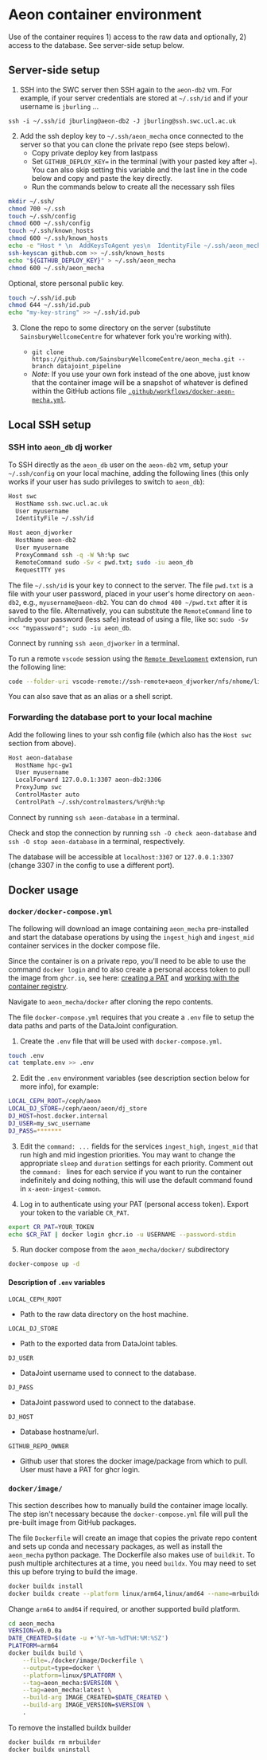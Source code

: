 # Aeon container environment

Use of the container requires 1) access to the raw data and optionally, 2) access to the database. See server-side setup below.

## Server-side setup

1. SSH into the SWC server then SSH again to the `aeon-db2` vm. For example, if your server credentials are stored at `~/.ssh/id` and if your username is `jburling` ...

`ssh -i ~/.ssh/id jburling@aeon-db2 -J jburling@ssh.swc.ucl.ac.uk`

2. Add the ssh deploy key to `~/.ssh/aeon_mecha` once connected to the server so that you can clone the private repo (see steps below).
   - Copy private deploy key from lastpass
   - Set `GITHUB_DEPLOY_KEY=` in the terminal (with your pasted key after `=`). You can also skip setting this variable and the last line in the code below and copy and paste the key directly.
   - Run the commands below to create all the necessary ssh files

```bash
mkdir ~/.ssh/
chmod 700 ~/.ssh
touch ~/.ssh/config
chmod 600 ~/.ssh/config
touch ~/.ssh/known_hosts
chmod 600 ~/.ssh/known_hosts
echo -e "Host * \n  AddKeysToAgent yes\n  IdentityFile ~/.ssh/aeon_mecha\n" >> ~/.ssh/config
ssh-keyscan github.com >> ~/.ssh/known_hosts
echo "${GITHUB_DEPLOY_KEY}" > ~/.ssh/aeon_mecha
chmod 600 ~/.ssh/aeon_mecha
```

Optional, store personal public key.

```bash
touch ~/.ssh/id.pub
chmod 644 ~/.ssh/id.pub
echo "my-key-string" >> ~/.ssh/id.pub
```

3. Clone the repo to some directory on the server (substitute `SainsburyWellcomeCentre` for whatever fork you're working with).

   - `git clone https://github.com/SainsburyWellcomeCentre/aeon_mecha.git --branch datajoint_pipeline`
   - _Note_: If you use your own fork instead of the one above, just know that the container image will be a snapshot of whatever is defined within the GitHub actions file [`.github/workflows/docker-aeon-mecha.yml`](../.github/workflows/docker-aeon-mecha.yml).

## Local SSH setup

### SSH into `aeon_db` dj worker

To SSH directly as the `aeon_db` user on the `aeon-db2` vm, setup your `~/.ssh/config` on your local machine, adding the following lines (this only works if your user has sudo privileges to switch to `aeon_db`):

```bash
Host swc
  HostName ssh.swc.ucl.ac.uk
  User myusername
  IdentityFile ~/.ssh/id

Host aeon_djworker
  HostName aeon-db2
  User myusername
  ProxyCommand ssh -q -W %h:%p swc
  RemoteCommand sudo -Sv < pwd.txt; sudo -iu aeon_db
  RequestTTY yes
```

The file `~/.ssh/id` is your key to connect to the server. The file `pwd.txt` is a file with your user password, placed in your user's home directory on `aeon-db2`, e.g., `myusername@aeon-db2`. You can do `chmod 400 ~/pwd.txt` after it is saved to the file. Alternatively, you can substitute the `RemoteCommand` line to include your password (less safe) instead of using a file, like so: `sudo -Sv <<< "mypassword"; sudo -iu aeon_db`.

Connect by running `ssh aeon_djworker` in a terminal.

To run a remote `vscode` session using the [`Remote Development`](https://marketplace.visualstudio.com/items?itemName=ms-vscode-remote.vscode-remote-extensionpack) extension, run the following line:

```bash
code --folder-uri vscode-remote://ssh-remote+aeon_djworker/nfs/nhome/live/aeon_db
```

You can also save that as an alias or a shell script.

### Forwarding the database port to your local machine

Add the following lines to your ssh config file (which also has the `Host swc` section from above).

```bash
Host aeon-database
  HostName hpc-gw1
  User myusername
  LocalForward 127.0.0.1:3307 aeon-db2:3306
  ProxyJump swc
  ControlMaster auto
  ControlPath ~/.ssh/controlmasters/%r@%h:%p
```

Connect by running `ssh aeon-database` in a terminal.

Check and stop the connection by running `ssh -O check aeon-database` and `ssh -O stop aeon-database` in a terminal, respectively.

The database will be accessible at `localhost:3307` or `127.0.0.1:3307` (change 3307 in the config to use a different port).

## Docker usage

### `docker/docker-compose.yml`

The following will download an image containing `aeon_mecha` pre-installed and start the database operations by using the `ingest_high` and `ingest_mid` container services in the docker compose file.

Since the container is on a private repo, you'll need to be able to use the command `docker login` and to also create a personal access token to pull the image from `ghcr.io`, see here: [creating a PAT](https://docs.github.com/en/authentication/keeping-your-account-and-data-secure/creating-a-personal-access-token) and [working with the container registry](https://docs.github.com/en/packages/working-with-a-github-packages-registry/working-with-the-container-registry).

Navigate to `aeon_mecha/docker` after cloning the repo contents.

The file `docker-compose.yml` requires that you create a `.env` file to setup the data paths and parts of the DataJoint configuration.

1. Create the `.env` file that will be used with `docker-compose.yml`.

```bash
touch .env
cat template.env >> .env
```

2. Edit the `.env` environment variables (see description section below for more info), for example:

```bash
LOCAL_CEPH_ROOT=/ceph/aeon
LOCAL_DJ_STORE=/ceph/aeon/aeon/dj_store
DJ_HOST=host.docker.internal
DJ_USER=my_swc_username
DJ_PASS=*******
```

3. Edit the `command: ...` fields for the services `ingest_high`, `ingest_mid` that run high and mid ingestion priorities. You may want to change the appropriate `sleep` and `duration` settings for each priority. Comment out the `command: ` lines for each service if you want to run the container indefinitely and doing nothing, this will use the default command found in `x-aeon-ingest-common`.

4. Log in to authenticate using your PAT (personal access token). Export your token to the variable `CR_PAT`.

```bash
export CR_PAT=YOUR_TOKEN
echo $CR_PAT | docker login ghcr.io -u USERNAME --password-stdin
```

5. Run docker compose from the `aeon_mecha/docker/` subdirectory

```bash
docker-compose up -d
```

#### Description of `.env` variables

`LOCAL_CEPH_ROOT`

- Path to the raw data directory on the host machine.

`LOCAL_DJ_STORE`

- Path to the exported data from DataJoint tables.

`DJ_USER`

- DataJoint username used to connect to the database.

`DJ_PASS`

- DataJoint password used to connect to the database.

`DJ_HOST`

- Database hostname/url.

`GITHUB_REPO_OWNER`

- Github user that stores the docker image/package from which to pull. User must have a PAT for ghcr login.

### `docker/image/`

This section describes how to manually build the container image locally. The step isn't necessary because the `docker-compose.yml` file will pull the pre-built image from GitHub packages.

The file `Dockerfile` will create an image that copies the private repo content and sets up conda and necessary packages, as well as install the `aeon_mecha` python package. The Dockerfile also makes use of `buildkit`. To push multiple architectures at a time, you need `buildx`. You may need to set this up before trying to build the image.

```bash
docker buildx install
docker buildx create --platform linux/arm64,linux/amd64 --name=mrbuilder --use
```

Change `arm64` to `amd64` if required, or another supported build platform.

```bash
cd aeon_mecha
VERSION=v0.0.0a
DATE_CREATED=$(date -u +'%Y-%m-%dT%H:%M:%SZ')
PLATFORM=arm64
docker buildx build \
    --file=./docker/image/Dockerfile \
    --output=type=docker \
    --platform=linux/$PLATFORM \
    --tag=aeon_mecha:$VERSION \
    --tag=aeon_mecha:latest \
    --build-arg IMAGE_CREATED=$DATE_CREATED \
    --build-arg IMAGE_VERSION=$VERSION \
    .
```

To remove the installed buildx builder

```bash
docker buildx rm mrbuilder
docker buildx uninstall
```
